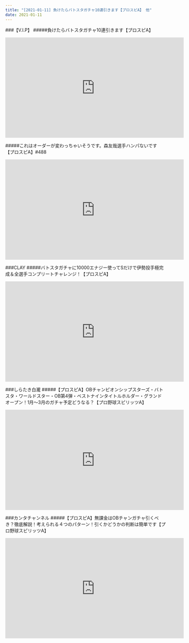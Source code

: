 ```yaml
---
title: "[2021-01-11] 負けたらバトスタガチャ10連引きます【プロスピA】 他"
date: 2021-01-11
---
```

###【V.I.P】
#####負けたらバトスタガチャ10連引きます【プロスピA】
<iframe width="560" height="315" src="https://www.youtube.com/embed/tEqDm8ttiak" frameborder="0" allow="accelerometer; autoplay; clipboard-write; encrypted-media; gyroscope; picture-in-picture" allowfullscreen></iframe>

#####これはオーダーが変わっちゃいそうです。森友哉選手ハンパないです【プロスピA】#488
<iframe width="560" height="315" src="https://www.youtube.com/embed/E-ToeeRdjuY" frameborder="0" allow="accelerometer; autoplay; clipboard-write; encrypted-media; gyroscope; picture-in-picture" allowfullscreen></iframe>

###CLAY
#####バトスタガチャに10000エナジー使ってSだけで伊勢投手極完成＆全選手コンプリートチャレンジ！【プロスピA】
<iframe width="560" height="315" src="https://www.youtube.com/embed/Z4RqM0lJFqE" frameborder="0" allow="accelerometer; autoplay; clipboard-write; encrypted-media; gyroscope; picture-in-picture" allowfullscreen></iframe>

###しらたき白瀧
#####【プロスピA】OBチャンピオンシップスターズ・バトスタ・ワールドスター・OB第4弾・ベストナインタイトルホルダー・グランドオープン！1月～3月のガチャ予定どうなる？【プロ野球スピリッツA】
<iframe width="560" height="315" src="https://www.youtube.com/embed/NyOerrQdVQ4" frameborder="0" allow="accelerometer; autoplay; clipboard-write; encrypted-media; gyroscope; picture-in-picture" allowfullscreen></iframe>

###カンタチャンネル
#####【プロスピA】無課金はOBチャンガチャ引くべき？徹底解説！考えられる４つのパターン！引くかどうかの判断は簡単です【プロ野球スピリッツA】
<iframe width="560" height="315" src="https://www.youtube.com/embed/8TTzqPlDjfw" frameborder="0" allow="accelerometer; autoplay; clipboard-write; encrypted-media; gyroscope; picture-in-picture" allowfullscreen></iframe>

